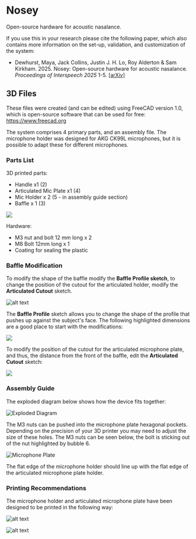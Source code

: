# Nosey

Open-source hardware for acoustic nasalance.

If you use this in your research please cite the following paper, which also contains more information on the set-up, validation, and customization of the system:

* Dewhurst, Maya, Jack Collins, Justin J. H. Lo, Roy Alderton & Sam Kirkham. 2025. Nosey: Open-source hardware for acoustic nasalance. *Proceedings of Interspeech 2025* 1-5. [[arXiv]]()


## 3D Files

These files were created (and can be edited) using FreeCAD version 1.0, which is open-source software that can be used for free: https://www.freecad.org

The system comprises 4 primary parts, and an assembly file. The microphone holder was designed for AKG CK99L microphones, but it is possible to adapt these for different microphones.

### Parts List

3D printed parts:

- Handle x1 (2)
- Articulated Mic Plate x1 (4)
- Mic Holder x 2 (5 - in assembly guide section)
- Baffle x 1 (3)

![](figs/assembly.png)

Hardware:

- M3 nut and bolt 12 mm long x 2
- M8 Bolt 12mm long x 1 
- Coating for sealing the plastic

### Baffle Modification

To modify the shape of the baffle modify the **Baffle Profile sketch**, to change the position of the cutout for the articulated holder, modify the **Articulated Cutout** sketch.

![alt text](figs/sketch_tree.png)

The **Baffle Profile** sketch allows you to change the shape of the profile that pushes up against the subject's face. The following highlighted dimensions are a good place to start with the modifications:

![](figs/baffle_edit.png)

To modify the position of the cutout for the articulated microphone plate, and thus, the distance from the front of the baffle, edit the **Articulated Cutout** sketch:

![](figs/cutout.png)

### Assembly Guide

The exploded diagram below shows how the device fits together:

![Exploded Diagram](figs/exploded.png)

The M3 nuts can be pushed into the microphone plate hexagonal pockets. Depending on the precision of your 3D printer you may need to adjust the size of these holes. The M3 nuts can be seen below, the bolt is sticking out of the nut highlighted by bubble 6.

![Microphone Plate](figs/mic.png)

The flat edge of the microphone holder should line up with the flat edge of the articulated microphone plate holder.

### Printing Recommendations

The microphone holder and articulated microphone plate have been designed to be printed in the following way:

![alt text](figs/articulate_print.png)

![alt text](figs/mic_holder_print.png)